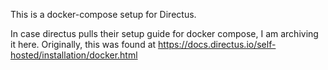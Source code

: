 This is a docker-compose setup for Directus. 

In case directus pulls their setup guide for docker compose, I am archiving it here.
Originally, this was found at https://docs.directus.io/self-hosted/installation/docker.html